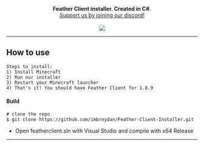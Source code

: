 <p align=center>
  <span><strong>Feather Client installer. Created in C#.</strong></span>
  <br> <a href="https://discord.gg/sapphire">Support us by joining our discord!</a>
  <br>
  <br>
  <a target="_blank" href="https://github.com/imbreydan/Feather-Client-Installer/releases" title="releases"><img src="https://img.shields.io/badge/Release-1.0-brightgreen.svg"></a>
</p>

<hr>

## How to use

```
Steps to install:
1) Install Minecraft
2) Run our installer
3) Restart your Minecraft launcher
4) That's it! You should have Feather Client for 1.8.9
```

#### Build

```console
# clone the repo
$ git clone https://github.com/imbreydan/Feather-Client-Installer.git
```

- Open featherclient.sln with Visual Studio and compile with x64 Release

<hr>
